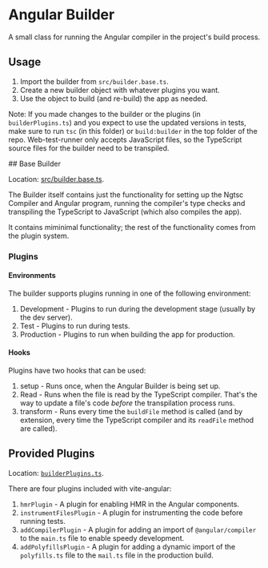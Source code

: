 # Angular Builder

A small class for running the Angular compiler in the project's build process.

## Usage

1. Import the builder from `src/builder.base.ts`.
2. Create a new builder object with whatever plugins you want.
3. Use the object to build (and re-build) the app as needed.

Note: If you made changes to the builder or the plugins (in `builderPlugins.ts`) and you expect to use the updated versions in tests, make sure to run `tsc` (in this folder) or `build:builder` in the top folder of the repo. Web-test-runner only accepts JavaScript files, so the TypeScript source files for the builder need to be transpiled.

## Base Builder

Location: [src/builder.base.ts](./src/builder.base.ts).

The Builder itself contains just the functionality for setting up the Ngtsc Compiler and Angular program, running the compiler's type checks and transpiling the TypeScript to JavaScript (which also compiles the app).

It contains miminimal functionality; the rest of the functionality comes from the plugin system.

### Plugins

#### Environments

The builder supports plugins running in one of the following environment:

1. Development - Plugins to run during the development stage (usually by the dev server).
2. Test - Plugins to run during tests.
3. Production - Plugins to run when building the app for production.

#### Hooks

Plugins have two hooks that can be used:

1. setup - Runs once, when the Angular Builder is being set up.
2. Read - Runs when the file is read by the TypeScript compiler. That's the way to update a file's code _before_ the transpilation process runs.
3. transform - Runs every time the `buildFile` method is called (and by extension, every time the TypeScript compiler and its `readFile` method are called).

## Provided Plugins

Location: [`builderPlugins.ts`](./src/builderPlugins.ts).

There are four plugins included with vite-angular:

1. `hmrPlugin` - A plugin for enabling HMR in the Angular components.
2. `instrumentFilesPlugin` - A plugin for instrumenting the code before running tests.
3. `addCompilerPlugin` - A plugin for adding an import of `@angular/compiler` to the `main.ts` file to enable speedy development.
4. `addPolyfillsPlugin` - A plugin for adding a dynamic import of the `polyfills.ts` file to the `mail.ts` file in the production build.
